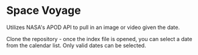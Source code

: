 <h1>Space Voyage</h1>

<p>Utilizes NASA's APOD API to pull in an image or video given the date.</p>
<p>Clone the repository - once the index file is opened, you can select a date from the
calendar list. Only valid dates can be selected.</p>